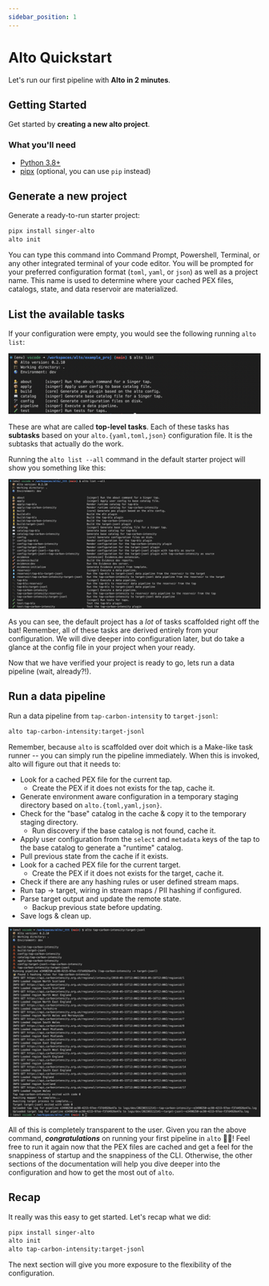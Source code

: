 ```yaml
---
sidebar_position: 1
---
```


# Alto Quickstart

Let's run our first pipeline with **Alto in 2 minutes**.

## Getting Started

Get started by **creating a new alto project**.


### What you'll need

- [Python 3.8+](https://www.python.org/downloads/)
- [pipx](https://pipxproject.github.io/pipx/installation/) (optional, you can use `pip` instead)

## Generate a new project

Generate a ready-to-run starter project:

```bash
pipx install singer-alto
alto init
```

You can type this command into Command Prompt, Powershell, Terminal, or any other integrated terminal of your code editor. You will be prompted for your preferred configuration format (`toml`, `yaml`, or `json`) as well as a project name. This name is used to determine where your cached PEX files, catalogs, state, and data reservoir are materialized.

## List the available tasks

If your configuration were empty, you would see the following running `alto list`:

![empty-config](./assets/alto-list-empty-config.png)

These are what are called **top-level tasks**. Each of these tasks has **subtasks** based on your `alto.{yaml,toml,json}` configuration file. It is the subtasks that actually do the work.

Running the `alto list --all` command in the default starter project will show you something like this:

![default-config](./assets/alto-list-default-project.png)

As you can see, the default project has a _lot_ of tasks scaffolded right off the bat! Remember, all of these tasks are derived entirely from your configuration. We will dive deeper into configuration later, but do take a glance at the config file in your project when your ready.

Now that we have verified your project is ready to go, lets run a data pipeline (wait, already?!).

## Run a data pipeline

Run a data pipeline from `tap-carbon-intensity` to `target-jsonl`:

```bash
alto tap-carbon-intensity:target-jsonl
```

Remember, because `alto` is scaffolded over doit which is a Make-like task runner -- you can simply run the pipeline immediately. When this is invoked, alto will figure out that it needs to:

- Look for a cached PEX file for the current tap.
  - Create the PEX if it does not exists for the tap, cache it.
- Generate environment aware configuration in a temporary staging directory based on `alto.{toml,yaml,json}`.
- Check for the "base" catalog in the cache & copy it to the temporary staging directory.
  - Run discovery if the base catalog is not found, cache it.
- Apply user configuration from the `select` and `metadata` keys of the tap to the base catalog to generate a "runtime" catalog.
- Pull previous state from the cache if it exists.
- Look for a cached PEX file for the current target.
  - Create the PEX if it does not exists for the target, cache it.
- Check if there are any hashing rules or user defined stream maps.
- Run tap -> target, wiring in stream maps / PII hashing if configured.
- Parse target output and update the remote state.
  - Backup previous state before updating.
- Save logs & clean up.

![alto-tap-carbon-intensity-target-jsonl](./assets/alto-tap-carbon-intensity-target-jsonl.png)

All of this is completely transparent to the user. Given you ran the above command, **_congratulations_** on running your first pipeline in `alto` 👩‍🎤! Feel free to run it again now that the PEX files are cached and get a feel for the snappiness of startup and the snappiness of the CLI. Otherwise, the other sections of the documentation will help you dive deeper into the configuration and how to get the most out of `alto`.

## Recap

It really was this easy to get started. Let's recap what we did:

```bash
pipx install singer-alto
alto init
alto tap-carbon-intensity:target-jsonl
```

The next section will give you more exposure to the flexibility of the configuration.
